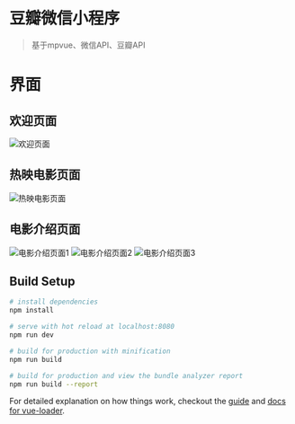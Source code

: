 # 豆瓣微信小程序

> 基于mpvue、微信API、豆瓣API

# 界面
## 欢迎页面
![欢迎页面](https://i.imgur.com/B7NAc6Z.png)
## 热映电影页面
![热映电影页面](https://i.imgur.com/CEX9CaR.png)
## 电影介绍页面
![电影介绍页面1](https://i.imgur.com/azmIWq2.png)
![电影介绍页面2](https://i.imgur.com/DcCYf8Y.png)
![电影介绍页面3](https://i.imgur.com/NobHK3G.png)
## Build Setup

``` bash
# install dependencies
npm install

# serve with hot reload at localhost:8080
npm run dev

# build for production with minification
npm run build

# build for production and view the bundle analyzer report
npm run build --report
```

For detailed explanation on how things work, checkout the [guide](http://vuejs-templates.github.io/webpack/) and [docs for vue-loader](http://vuejs.github.io/vue-loader).
